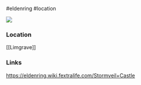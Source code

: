 #eldenring #location 

![](https://imgs.search.brave.com/SDOKug1s4b-m_Be9e7eR8qCYyRzB6yD28nYlI_gQVE8/rs:fit:860:0:0/g:ce/aHR0cHM6Ly9laXAu/Z2cvd3AtY29udGVu/dC91cGxvYWRzLzIw/MjIvMDUvU3Rvcm12/ZWlsLUNhc3RsZS1n/dWlkZS1mZWF0dXJl/ZGltYWdlLXYyLmpw/Zw)
### Location
[[Limgrave]]
### Links
https://eldenring.wiki.fextralife.com/Stormveil+Castle